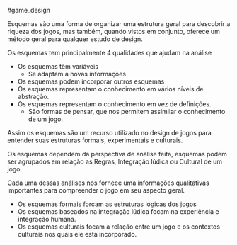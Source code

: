 #game_design 

Esquemas são uma forma de organizar uma estrutura geral para descobrir a riqueza dos jogos, mas também, quando vistos em conjunto, oferece um método geral para qualquer estudo de design.

Os esquemas tem principalmente 4 qualidades que ajudam na análise
- Os esquemas têm variáveis
	- Se adaptam a novas informações
- Os esquemas podem incorporar outros esquemas
- Os esquemas representam o conhecimento em vários níveis de abstração.
- Os esquemas representam o conhecimento em vez de definições.
	- São formas de pensar, que nos permitem assimilar o conhecimento de um jogo.

Assim os esquemas são um recurso utilizado no design de jogos para entender suas estruturas formais, experimentais e culturais.

Os esquemas dependem da perspectiva de análise feita, esquemas podem ser agrupados em relação as Regras, Integração lúdica ou Cultural de um jogo.

Cada uma dessas análises nos fornece uma informações qualitativas importantes para compreender o jogo em seu aspecto geral.

- Os esquemas formais forcam as estruturas lógicas dos jogos
- Os esquemas baseados na integração lúdica focam na experiência e integração humana.
- Os esquemas culturais focam a relação entre um jogo e os contextos culturais nos quais ele está incorporado.

